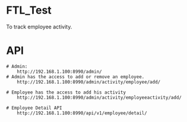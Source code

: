 # FTL_Test
To track employee activity.

# API
    # Admin:
        http://192.168.1.100:8990/admin/
    # Admin has the access to add or remove an employee.
        http://192.168.1.100:8990/admin/activity/employee/add/

    # Employee has the access to add his activity
        http://192.168.1.100:8990/admin/activity/employeeactivity/add/

    # Employee Detail API
        http://192.168.1.100:8990/api/v1/employee/detail/
    

